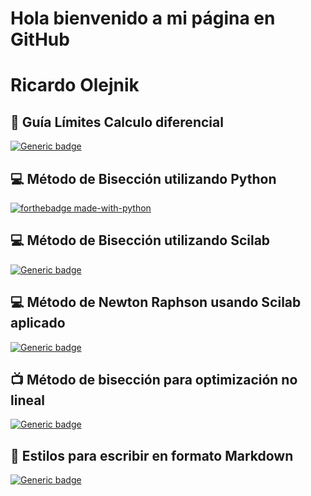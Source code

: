 # Hola bienvenido a mi página en GitHub
# Ricardo Olejnik

## :blue_book: Guía Límites Calculo diferencial

[![Generic badge](https://img.shields.io/badge/Guia:Límites_Ricardo_Olejnik-Disponible-green.svg)](https://github.com/olejnikucv/ricardo/blob/master/limites_Ricardo.pdf)

## :computer: Método de Bisección utilizando Python

[![forthebadge made-with-python](http://ForTheBadge.com/images/badges/made-with-python.svg)](https://github.com/olejnikucv/ricardo/blob/master/MetododeBiseccionPython/BiseccionPython.md)

## :computer: Método de Bisección utilizando Scilab

[![Generic badge](https://img.shields.io/badge/Scilab-M%C3%A9todo%20de%20Bisecci%C3%B3n%20utilizando%20Scilab-red)](https://github.com/olejnikucv/ricardo/blob/master/Biseccion%20Scilab/Biseccion_Scilab.md)

## :computer: Método de Newton Raphson usando Scilab aplicado

[![Generic badge](https://img.shields.io/badge/Aplicaci%C3%B3n%2FIngenier%C3%ADa%20Qu%C3%ADmica%2F%20Scilab-M%C3%A9todo%20de%20Newton%20Raphson%20y%20fsolver-red)](https://github.com/olejnikucv/ricardo/blob/master/AplicacionNewtonRaph.md)

## :tv: Método de bisección para optimización no lineal
[![Generic badge](https://img.shields.io/badge/Optimizaci%C3%B3n-M%C3%A9todo%20de%20Bisecci%C3%B3n-yellow.svg)](https://github.com/olejnikucv/ricardo/blob/master/Optimizacionnolineal/Biseccionoptimizacion.md)

## :link: Estilos para escribir en formato Markdown

[![Generic badge](https://img.shields.io/badge/Estilos-Markdown-blue)](https://github.com/olejnikucv/ricardo/blob/master/Estilos%20para%20Markdown.md)



